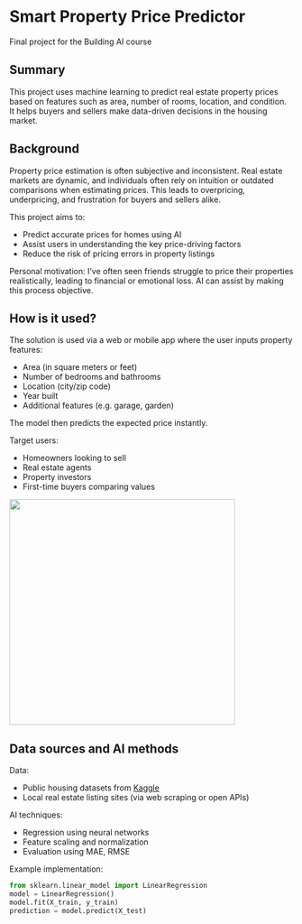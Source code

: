# Smart Property Price Predictor

Final project for the Building AI course

## Summary

This project uses machine learning to predict real estate property prices based on features such as area, number of rooms, location, and condition. It helps buyers and sellers make data-driven decisions in the housing market.

## Background

Property price estimation is often subjective and inconsistent. Real estate markets are dynamic, and individuals often rely on intuition or outdated comparisons when estimating prices. This leads to overpricing, underpricing, and frustration for buyers and sellers alike.

This project aims to:
* Predict accurate prices for homes using AI
* Assist users in understanding the key price-driving factors
* Reduce the risk of pricing errors in property listings

Personal motivation: I’ve often seen friends struggle to price their properties realistically, leading to financial or emotional loss. AI can assist by making this process objective.

## How is it used?

The solution is used via a web or mobile app where the user inputs property features:
* Area (in square meters or feet)
* Number of bedrooms and bathrooms
* Location (city/zip code)
* Year built
* Additional features (e.g. garage, garden)

The model then predicts the expected price instantly.

Target users:
* Homeowners looking to sell
* Real estate agents
* Property investors
* First-time buyers comparing values

<img src="https://upload.wikimedia.org/wikipedia/commons/7/7e/Real_estate_graph.jpg" width="400">

## Data sources and AI methods

Data:
* Public housing datasets from [Kaggle](https://www.kaggle.com/datasets)
* Local real estate listing sites (via web scraping or open APIs)

AI techniques:
* Regression using neural networks
* Feature scaling and normalization
* Evaluation using MAE, RMSE

Example implementation:
```python
from sklearn.linear_model import LinearRegression
model = LinearRegression()
model.fit(X_train, y_train)
prediction = model.predict(X_test)
